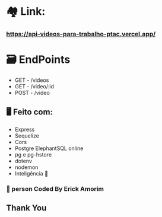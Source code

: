 # 🏘️ Link: 
### https://api-videos-para-trabalho-ptac.vercel.app/

# 🗃️ EndPoints
- GET - /videos
- GET - /video/:id
- POST - /video

## 🖥️ Feito com:
- Express
- Sequelize
- Cors
- Postgre ElephantSQL online
- pg e pg-hstore
- dotenv
- nodemon
- Inteligência 🧠

### 🧔 person Coded By Erick Amorim
## Thank You
